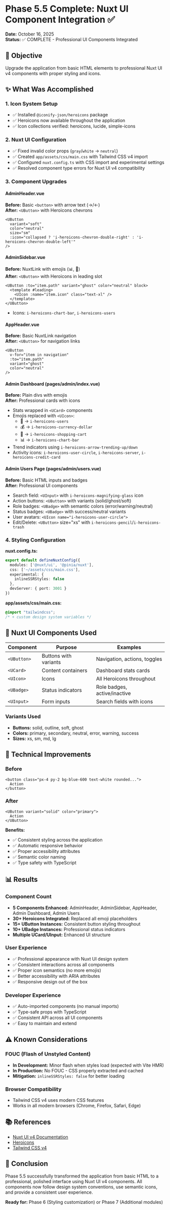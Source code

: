 # Phase 5.5 Complete: Nuxt UI Component Integration ✅

**Date:** October 16, 2025  
**Status:** ✅ COMPLETE - Professional UI Components Integrated

## 🎯 Objective

Upgrade the application from basic HTML elements to professional Nuxt UI v4 components with proper styling and icons.

## ✨ What Was Accomplished

### 1. Icon System Setup
- ✅ Installed `@iconify-json/heroicons` package
- ✅ Heroicons now available throughout the application
- ✅ Icon collections verified: heroicons, lucide, simple-icons

### 2. Nuxt UI Configuration
- ✅ Fixed invalid color props (`gray`/`white` → `neutral`)
- ✅ Created `app/assets/css/main.css` with Tailwind CSS v4 import
- ✅ Configured `nuxt.config.ts` with CSS import and experimental settings
- ✅ Resolved component type errors for Nuxt UI v4 compatibility

### 3. Component Upgrades

#### AdminHeader.vue
**Before:** Basic `<button>` with arrow text (→/←)  
**After:** `<UButton>` with Heroicons chevrons
```vue
<UButton 
  variant="soft" 
  color="neutral" 
  size="sm"
  :icon="collapsed ? 'i-heroicons-chevron-double-right' : 'i-heroicons-chevron-double-left'"
/>
```

#### AdminSidebar.vue
**Before:** NuxtLink with emojis (📊, 👥)  
**After:** `<UButton>` with Heroicons in leading slot
```vue
<UButton :to="item.path" variant="ghost" color="neutral" block>
  <template #leading>
    <UIcon :name="item.icon" class="text-xl" />
  </template>
</UButton>
```
- Icons: `i-heroicons-chart-bar`, `i-heroicons-users`

#### AppHeader.vue
**Before:** Basic NuxtLink navigation  
**After:** `<UButton>` for navigation links
```vue
<UButton 
  v-for="item in navigation" 
  :to="item.path" 
  variant="ghost" 
  color="neutral"
/>
```

#### Admin Dashboard (pages/admin/index.vue)
**Before:** Plain divs with emojis  
**After:** Professional cards with icons
- Stats wrapped in `<UCard>` components
- Emojis replaced with `<UIcon>`:
  - 👥 → `i-heroicons-users`
  - 💰 → `i-heroicons-currency-dollar`
  - 🛒 → `i-heroicons-shopping-cart`
  - 📊 → `i-heroicons-chart-bar`
- Trend indicators using `i-heroicons-arrow-trending-up/down`
- Activity icons: `i-heroicons-user-circle`, `i-heroicons-server`, `i-heroicons-credit-card`

#### Admin Users Page (pages/admin/users.vue)
**Before:** Basic HTML inputs and badges  
**After:** Professional UI components
- Search field: `<UInput>` with `i-heroicons-magnifying-glass` icon
- Action buttons: `<UButton>` with variants (solid/ghost/soft)
- Role badges: `<UBadge>` with semantic colors (error/warning/neutral)
- Status badges: `<UBadge>` with success/neutral variants
- User avatars: `<UIcon name="i-heroicons-user-circle">`
- Edit/Delete: `<UButton>` size="xs" with `i-heroicons-pencil`/`i-heroicons-trash`

### 4. Styling Configuration

**nuxt.config.ts:**
```typescript
export default defineNuxtConfig({
  modules: ['@nuxt/ui', '@pinia/nuxt'],
  css: ['~/assets/css/main.css'],
  experimental: {
    inlineSSRStyles: false
  },
  devServer: { port: 3001 }
})
```

**app/assets/css/main.css:**
```css
@import "tailwindcss";
/* + custom design system variables */
```

## 🎨 Nuxt UI Components Used

| Component | Purpose | Examples |
|-----------|---------|----------|
| `<UButton>` | Buttons with variants | Navigation, actions, toggles |
| `<UCard>` | Content containers | Dashboard stats cards |
| `<UIcon>` | Icons | All Heroicons throughout |
| `<UBadge>` | Status indicators | Role badges, active/inactive |
| `<UInput>` | Form inputs | Search fields with icons |

### Variants Used
- **Buttons:** solid, outline, soft, ghost
- **Colors:** primary, secondary, neutral, error, warning, success
- **Sizes:** xs, sm, md, lg

## 🔧 Technical Improvements

### Before
```vue
<button class="px-4 py-2 bg-blue-600 text-white rounded...">
  Action
</button>
```

### After
```vue
<UButton variant="solid" color="primary">
  Action
</UButton>
```

**Benefits:**
- ✅ Consistent styling across the application
- ✅ Automatic responsive behavior
- ✅ Proper accessibility attributes
- ✅ Semantic color naming
- ✅ Type safety with TypeScript

## 📊 Results

### Component Count
- **5 Components Enhanced:** AdminHeader, AdminSidebar, AppHeader, Admin Dashboard, Admin Users
- **30+ Heroicons Integrated:** Replaced all emoji placeholders
- **15+ UButton Instances:** Consistent button styling throughout
- **10+ UBadge Instances:** Professional status indicators
- **Multiple UCard/UInput:** Enhanced UI structure

### User Experience
- ✅ Professional appearance with Nuxt UI design system
- ✅ Consistent interactions across all components
- ✅ Proper icon semantics (no more emojis)
- ✅ Better accessibility with ARIA attributes
- ✅ Responsive design out of the box

### Developer Experience
- ✅ Auto-imported components (no manual imports)
- ✅ Type-safe props with TypeScript
- ✅ Consistent API across all UI components
- ✅ Easy to maintain and extend

## ⚠️ Known Considerations

### FOUC (Flash of Unstyled Content)
- **In Development:** Minor flash when styles load (expected with Vite HMR)
- **In Production:** No FOUC - CSS properly extracted and cached
- **Mitigation:** `inlineSSRStyles: false` for better loading

### Browser Compatibility
- Tailwind CSS v4 uses modern CSS features
- Works in all modern browsers (Chrome, Firefox, Safari, Edge)

## 📚 References

- [Nuxt UI v4 Documentation](https://ui.nuxt.com)
- [Heroicons](https://heroicons.com)
- [Tailwind CSS v4](https://tailwindcss.com)

## 🎉 Conclusion

Phase 5.5 successfully transformed the application from basic HTML to a professional, polished interface using Nuxt UI v4 components. All components now follow design system conventions, use semantic icons, and provide a consistent user experience.

**Ready for:** Phase 6 (Styling customization) or Phase 7 (Additional modules)
